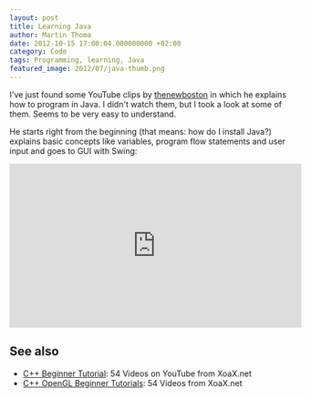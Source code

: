 ```yaml
---
layout: post
title: Learning Java
author: Martin Thoma
date: 2012-10-15 17:00:04.000000000 +02:00
category: Code
tags: Programming, learning, Java
featured_image: 2012/07/java-thumb.png
---
```

I've just found some YouTube clips by <a href="http://www.youtube.com/user/thenewboston">thenewboston</a> in which he explains how to program in Java. I didn't watch them, but I took a look at some of them. Seems to be very easy to understand.

He starts right from the beginning (that means: how do I install Java?) explains basic concepts like variables, program flow statements and user input and goes to GUI with Swing:
<iframe width="512" height="288" src="http://www.youtube.com/embed/videoseries?list=PLFE2CE09D83EE3E28&amp;hl=en_US" frameborder="0" allowfullscreen></iframe>

<h2>See also</h2>
<ul>
  <li><a href="http://www.youtube.com/playlist?list=PLA68C1F33757B4A38">C++ Beginner Tutorial</a>: 54 Videos on YouTube from XoaX.net</li>
  <li><a href="http://www.youtube.com/playlist?list=PLA68C1F33757B4A38">C++ OpenGL Beginner Tutorials</a>: 54 Videos from XoaX.net</li>
</ul>
